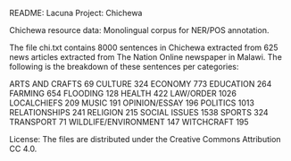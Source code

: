 README: Lacuna Project: Chichewa

Chichewa resource data: Monolingual corpus for NER/POS annotation.

The file chi.txt contains 8000 sentences in Chichewa extracted from 625 news articles extracted from The Nation Online newspaper in Malawi.
The following is the breakdown of these sentences per categories:

ARTS AND CRAFTS		69
CULTURE 		324
ECONOMY	 		773
EDUCATION		264
FARMING			654
FLOODING		128
HEALTH			422
LAW/ORDER		1026
LOCALCHIEFS		209
MUSIC			191
OPINION/ESSAY		196
POLITICS		1013
RELATIONSHIPS		241
RELIGION		215
SOCIAL ISSUES		1538
SPORTS			324
TRANSPORT		71
WILDLIFE/ENVIRONMENT	147
WITCHCRAFT		195

License: The files are distributed under the Creative Commons Attribution CC 4.0.